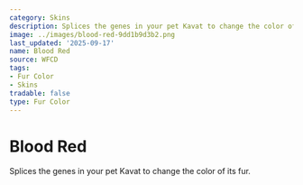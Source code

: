 ```yaml
---
category: Skins
description: Splices the genes in your pet Kavat to change the color of its fur.
image: ../images/blood-red-9dd1b9d3b2.png
last_updated: '2025-09-17'
name: Blood Red
source: WFCD
tags:
- Fur Color
- Skins
tradable: false
type: Fur Color
---
```


# Blood Red

Splices the genes in your pet Kavat to change the color of its fur.

